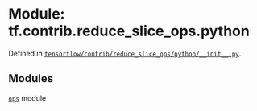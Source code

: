 <div itemscope itemtype="http://developers.google.com/ReferenceObject">
<meta itemprop="name" content="tf.contrib.reduce_slice_ops.python" />
<meta itemprop="path" content="Stable" />
</div>

# Module: tf.contrib.reduce_slice_ops.python



Defined in [`tensorflow/contrib/reduce_slice_ops/python/__init__.py`](https://www.tensorflow.org/code/tensorflow/contrib/reduce_slice_ops/python/__init__.py).



## Modules

[`ops`](../../../tf/contrib/reduce_slice_ops/python/ops.md) module

